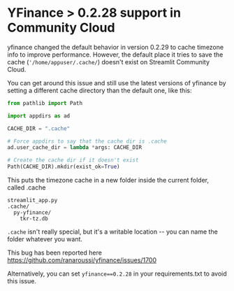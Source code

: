 # YFinance > 0.2.28 support in Community Cloud

yfinance changed the default behavior in version 0.2.29 to cache timezone info to
improve performance. However, the default place it tries to save the cache
(`'/home/appuser/.cache/`) doesn't exist on Streamlit Community Cloud.

You can get around this issue and still use the latest versions of yfinance by setting
a different cache directory than the default one, like this:

```python
from pathlib import Path

import appdirs as ad

CACHE_DIR = ".cache"

# Force appdirs to say that the cache dir is .cache
ad.user_cache_dir = lambda *args: CACHE_DIR

# Create the cache dir if it doesn't exist
Path(CACHE_DIR).mkdir(exist_ok=True)
```

This puts the timezone cache in a new folder inside the current folder, called .cache

```
streamlit_app.py
.cache/
  py-yfinance/
    tkr-tz.db
```

`.cache` isn't really special, but it's a writable location -- you can name the folder
whatever you want.

This bug has been reported here https://github.com/ranaroussi/yfinance/issues/1700

Alternatively, you can set `yfinance==0.2.28` in your requirements.txt to avoid this
issue.
